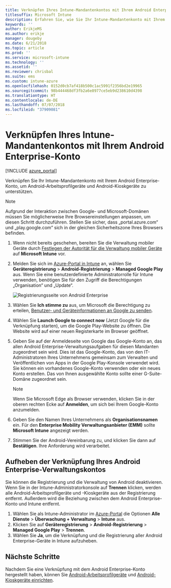```yaml
---
title: Verknüpfen Ihres Intune-Mandantenkontos mit Ihrem Android Enterprise-Konto
titlesuffix: Microsoft Intune
description: Erfahren Sie, wie Sie Ihr Intune-Mandantenkonto mit Ihrem Android Enterprise-Konto verknüpfen.
keywords: ''
author: ErikjeMS
ms.author: erikje
manager: dougeby
ms.date: 6/21/2018
ms.topic: article
ms.prod: ''
ms.service: microsoft-intune
ms.technology: ''
ms.assetid: ''
ms.reviewer: chrisbal
ms.suite: ems
ms.custom: intune-azure
ms.openlocfilehash: 0152d0cb7af418b500c1ac5991f2356bd2e19965
ms.sourcegitcommit: 98b444468df3fb2a6e8977ce5eb9d238610d4398
ms.translationtype: HT
ms.contentlocale: de-DE
ms.lasthandoff: 07/07/2018
ms.locfileid: "37909081"
---
```

# <a name="connect-your-intune-account-to-your-android-enterprise-account"></a>Verknüpfen Ihres Intune-Mandantenkontos mit Ihrem Android Enterprise-Konto

[!INCLUDE [azure_portal](./includes/azure_portal.md)]

Verknüpfen Sie Ihr Intune-Mandantenkonto mit Ihrem Android Enterprise-Konto, um Android-Arbeitsprofilgeräte und Android-Kioskgeräte zu unterstützen. 

> [!NOTE]
> Aufgrund der Interaktion zwischen Google- und Microsoft-Domänen müssen Sie möglicherweise Ihre Browsereinstellungen anpassen, um diesen Schritt durchzuführen.  Stellen Sie sicher, dass „portal.azure.com“ und „play.google.com“ sich in der gleichen Sicherheitszone Ihres Browsers befinden.

1. Wenn nicht bereits geschehen, bereiten Sie die Verwaltung mobiler Geräte durch [Festlegen der Autorität für die Verwaltung mobiler Geräte](mdm-authority-set.md) auf **Microsoft Intune** vor.
2. Melden Sie sich im [Azure-Portal in Intune](https://aka.ms/intuneportal) an, wählen Sie **Geräteregistrierung** > **Android-Registrierung** > **Managed Google Play** aus.  Wenn Sie eine benutzerdefinierte Administratorrolle für Intune verwenden, benötigen Sie für den Zugriff die Berechtigungen „Organisation“ und „Update“.
   
   ![Registrierungsseite von Android Enterprise](./media/android-work-bind.png)

3. Wählen Sie **Ich stimme zu** aus, um Microsoft die Berechtigung zu erteilen, [Benutzer- und Geräteinformationen an Google zu senden](data-intune-sends-to-google.md). 
   
4. Wählen Sie **Launch Google to connect now** (Jetzt Google für die Verknüpfung starten), um die Google Play-Website zu öffnen. Die Website wird auf einer neuen Registerkarte im Browser geöffnet.
  
5. Geben Sie auf der Anmeldeseite von Google das Google-Konto an, das allen Android Enterprise-Verwaltungsaufgaben für diesen Mandanten zugeordnet sein wird. Dies ist das Google-Konto, das von den IT-Administratoren Ihres Unternehmens gemeinsam zum Verwalten und Veröffentlichen von Apps in der Google Play-Konsole verwendet wird. Sie können ein vorhandenes Google-Konto verwenden oder ein neues Konto erstellen. Das von Ihnen ausgewählte Konto sollte einer G-Suite-Domäne zugeordnet sein.
    
    > [!Note]
    > Wenn Sie Microsoft Edge als Browser verwenden, klicken Sie in der oberen rechten Ecke auf **Anmelden**, um sich bei Ihrem Google-Konto anzumelden.

6. Geben Sie den Namen Ihres Unternehmens als **Organisationsnamen** ein. Für den **Enterprise Mobility Verwaltungsanbieter (EMM)** sollte **Microsoft Intune** angezeigt werden.

7. Stimmen Sie der Android-Vereinbarung zu, und klicken Sie dann auf **Bestätigen**. Ihre Anforderung wird verarbeitet.

## <a name="disconnect-your-android-enterprise-administrative-account"></a>Aufheben der Verknüpfung Ihres Android Enterprise-Verwaltungskontos

Sie können die Registrierung und die Verwaltung von Android deaktivieren. Wenn Sie in der Intune-Administratorkonsole auf **Trennen** klicken, werden alle Android-Arbeitsprofilgeräte und -Kioskgeräte aus der Registrierung entfernt. Außerdem wird die Beziehung zwischen dem Android Enterprise-Konto und Intune entfernt.

1. Wählen Sie als Intune-Administrator im [Azure-Portal](https://portal.azure.com) die Optionen **Alle Dienste** > **Überwachung + Verwaltung** > **Intune** aus.
2. Klicken Sie auf **Geräteregistrierung** > **Android-Registrierung** > **Managed Google Play** > **Trennen**.
3. Wählen Sie **Ja**, um die Verknüpfung und die Registrierung aller Android Enterprise-Geräte in Intune aufzuheben.

## <a name="next-steps"></a>Nächste Schritte

Nachdem Sie eine Verknüpfung mit dem Android Enterprise-Konto hergestellt haben, können Sie [Android-Arbeitsprofilgeräte](android-work-profile-enroll.md) und [Android-Kioskgeräte einrichten](android-kiosk-enroll.md).
